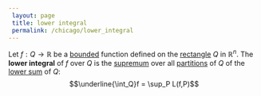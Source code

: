 ```yaml
---
 layout: page
 title: lower integral
 permalink: /chicago/lower_integral
---
```

Let $f:Q\to\mathbb R$ be a [bounded](https://defsmath.github.io/DefsMath/bounded) function defined on the [rectangle](https://defsmath.github.io/DefsMath/rectangle) $Q$ in $\mathbb R^n$. The **lower integral** of $f$ over $Q$ is the [supremum](https://defsmath.github.io/DefsMath/supremum) over all [partitions](https://defsmath.github.io/DefsMath/partition_of_a_set) of $Q$ of the [lower sum](https://defsmath.github.io/DefsMath/lower_sum) of $Q$: $$\underline{\int_Q}f = \sup_P L(f,P)$$

